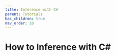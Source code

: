 ```yaml
---
title: Inference with C#
parent: Tutorials
has_children: true
nav_order: 10
---
```


# How to Inference with C#


